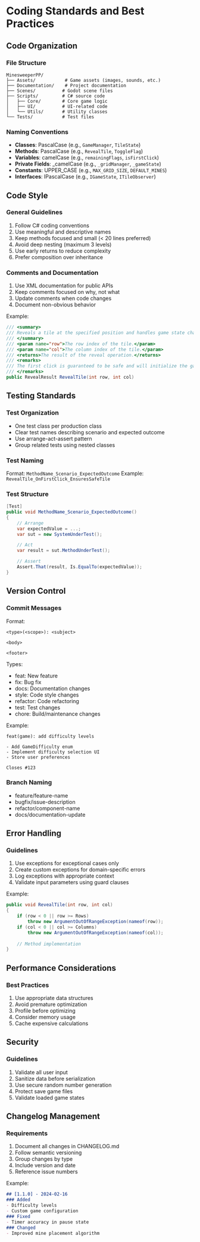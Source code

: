 # Coding Standards and Best Practices

## Code Organization

### File Structure
```
MinesweeperPP/
├── Assets/           # Game assets (images, sounds, etc.)
├── Documentation/    # Project documentation
├── Scenes/          # Godot scene files
├── Scripts/         # C# source code
│   ├── Core/        # Core game logic
│   ├── UI/          # UI-related code
│   └── Utils/       # Utility classes
└── Tests/           # Test files
```

### Naming Conventions
- **Classes**: PascalCase (e.g., `GameManager`, `TileState`)
- **Methods**: PascalCase (e.g., `RevealTile`, `ToggleFlag`)
- **Variables**: camelCase (e.g., `remainingFlags`, `isFirstClick`)
- **Private Fields**: _camelCase (e.g., `_gridManager`, `_gameState`)
- **Constants**: UPPER_CASE (e.g., `MAX_GRID_SIZE`, `DEFAULT_MINES`)
- **Interfaces**: IPascalCase (e.g., `IGameState`, `ITileObserver`)

## Code Style

### General Guidelines
1. Follow C# coding conventions
2. Use meaningful and descriptive names
3. Keep methods focused and small (< 20 lines preferred)
4. Avoid deep nesting (maximum 3 levels)
5. Use early returns to reduce complexity
6. Prefer composition over inheritance

### Comments and Documentation
1. Use XML documentation for public APIs
2. Keep comments focused on why, not what
3. Update comments when code changes
4. Document non-obvious behavior

Example:
```csharp
/// <summary>
/// Reveals a tile at the specified position and handles game state changes.
/// </summary>
/// <param name="row">The row index of the tile.</param>
/// <param name="col">The column index of the tile.</param>
/// <returns>The result of the reveal operation.</returns>
/// <remarks>
/// The first click is guaranteed to be safe and will initialize the game.
/// </remarks>
public RevealResult RevealTile(int row, int col)
```

## Testing Standards

### Test Organization
- One test class per production class
- Clear test names describing scenario and expected outcome
- Use arrange-act-assert pattern
- Group related tests using nested classes

### Test Naming
Format: `MethodName_Scenario_ExpectedOutcome`
Example: `RevealTile_OnFirstClick_EnsuresSafeTile`

### Test Structure
```csharp
[Test]
public void MethodName_Scenario_ExpectedOutcome()
{
    // Arrange
    var expectedValue = ...;
    var sut = new SystemUnderTest();

    // Act
    var result = sut.MethodUnderTest();

    // Assert
    Assert.That(result, Is.EqualTo(expectedValue));
}
```

## Version Control

### Commit Messages
Format:
```
<type>(<scope>): <subject>

<body>

<footer>
```

Types:
- feat: New feature
- fix: Bug fix
- docs: Documentation changes
- style: Code style changes
- refactor: Code refactoring
- test: Test changes
- chore: Build/maintenance changes

Example:
```
feat(game): add difficulty levels

- Add GameDifficulty enum
- Implement difficulty selection UI
- Store user preferences

Closes #123
```

### Branch Naming
- feature/feature-name
- bugfix/issue-description
- refactor/component-name
- docs/documentation-update

## Error Handling

### Guidelines
1. Use exceptions for exceptional cases only
2. Create custom exceptions for domain-specific errors
3. Log exceptions with appropriate context
4. Validate input parameters using guard clauses

Example:
```csharp
public void RevealTile(int row, int col)
{
    if (row < 0 || row >= Rows)
        throw new ArgumentOutOfRangeException(nameof(row));
    if (col < 0 || col >= Columns)
        throw new ArgumentOutOfRangeException(nameof(col));
        
    // Method implementation
}
```

## Performance Considerations

### Best Practices
1. Use appropriate data structures
2. Avoid premature optimization
3. Profile before optimizing
4. Consider memory usage
5. Cache expensive calculations

## Security

### Guidelines
1. Validate all user input
2. Sanitize data before serialization
3. Use secure random number generation
4. Protect save game files
5. Validate loaded game states

## Changelog Management

### Requirements
1. Document all changes in CHANGELOG.md
2. Follow semantic versioning
3. Group changes by type
4. Include version and date
5. Reference issue numbers

Example:
```markdown
## [1.1.0] - 2024-02-16
### Added
- Difficulty levels
- Custom game configuration
### Fixed
- Timer accuracy in pause state
### Changed
- Improved mine placement algorithm
``` 
